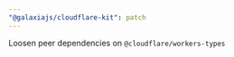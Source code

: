 ```yaml
---
"@galaxiajs/cloudflare-kit": patch
---
```


Loosen peer dependencies on `@cloudflare/workers-types`

